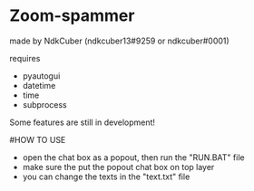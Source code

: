 # Zoom-spammer
made by NdkCuber (ndkcuber13#9259 or ndkcuber#0001)

requires
- pyautogui
- datetime
- time
- subprocess

Some features are still in development!

#HOW TO USE
* open the chat box as a popout, then run the "RUN.BAT" file
* make sure the put the popout chat box on top layer
* you can change the texts in the "text.txt" file
